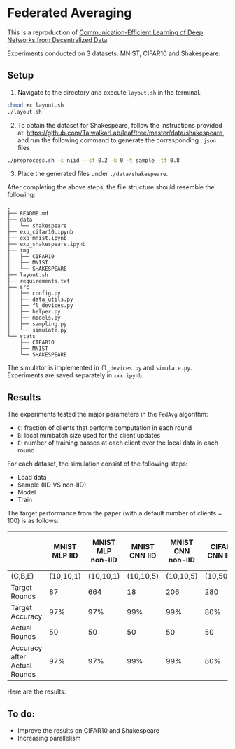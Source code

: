 # Federated Averaging

This is a reproduction of [Communication-Efficient Learning of Deep Networks from Decentralized Data](https://arxiv.org/pdf/1602.05629).

Experiments conducted on 3 datasets: MNIST, CIFAR10 and Shakespeare.

## Setup
1. Navigate to the directory and execute `layout.sh` in the terminal.
```bash
chmod +x layout.sh
./layout.sh
```

2. To obtain the dataset for Shakespeare, follow the instructions provided at: https://github.com/TalwalkarLab/leaf/tree/master/data/shakespeare, and run the following command to generate the corresponding `.json` files
```bash
./preprocess.sh -s niid --sf 0.2 -k 0 -t sample -tf 0.8
```

3. Place the generated files under `./data/shakespeare`. 

After completing the above steps, the file structure should resemble the following:
```
.
├── README.md
├── data
│   └── shakespeare
├── exp_cifar10.ipynb
├── exp_mnist.ipynb
├── exp_shakespeare.ipynb
├── img
│   ├── CIFAR10
│   ├── MNIST
│   └── SHAKESPEARE
├── layout.sh
├── requirements.txt
├── src
│   ├── config.py
│   ├── data_utils.py
│   ├── fl_devices.py
│   ├── helper.py
│   ├── models.py
│   ├── sampling.py
│   └── simulate.py
└── stats
    ├── CIFAR10
    ├── MNIST
    └── SHAKESPEARE
```

The simulator is implemented in `fl_devices.py` and `simulate.py`. Experiments are saved separately in `xxx.ipynb`.

## Results 

The experiments tested the major parameters in the `FedAvg` algorithm:
- `C`: fraction of clients that perform computation in each round 
- `B`: local minibatch size used for the client updates
- `E`: number of training passes at each client over the local data in each round

For each dataset, the simulation consist of the following steps:
- Load data
- Sample (IID VS non-IID)
- Model
- Train

The target performance from the paper (with a default number of clients = 100) is as follows:

| | MNIST MLP IID | MNIST MLP non-IID | MNIST CNN IID | MNIST CNN non-IID | CIFAR CNN IID | Shakespeare stacked-LSTM non-IID |
| -------- | -------- | ------- | -------- | ------- | -------- | ------- |
| (C,B,E) | (10,10,1) | (10,10,1) | (10,10,5) | (10,10,5) | (10,50,5) | (10,50,5) | 
| Target Rounds | 87 | 664 | 18 | 206 | 280 | 60 | 
| Target Accuracy | 97% | 97% | 99% | 99% | 80% | 54% | 
| Actual Rounds | 50 | 50 | 50 | 50 | 50 | 20 | 
| Accuracy after Actual Rounds | 97% | 97% | 99% | 99% | 80% | 54% | 

Here are the results:


## To do:
- Improve the results on CIFAR10 and Shakespeare
- Increasing parallelism
